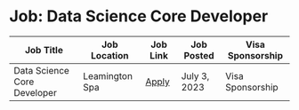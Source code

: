 # Job: Data Science Core Developer

| Job Title | Job Location | Job Link | Job Posted | Visa Sponsorship |
| --- | --- | --- | --- | --- |
| Data Science Core Developer | Leamington Spa | [Apply](https://jobs.jobvite.com/kwalee/job/oL8IlfwG) | July 3, 2023 | Visa Sponsorship |
